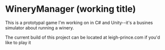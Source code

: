 # WineryManager (working title)

This is a prototypal game I'm working on in C# and Unity--it's a busines simulator about running a winery.

The current build of this project can be located at leigh-prince.com if you'd like to play it
